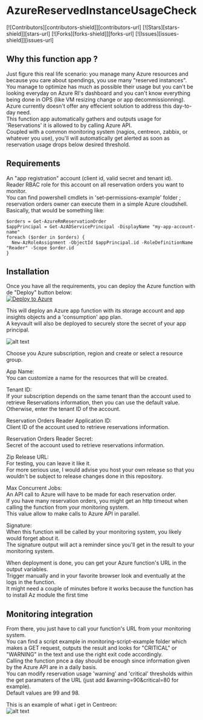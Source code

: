 # AzureReservedInstanceUsageCheck

<!-- SHIELDS -->
[![Contributors][contributors-shield]][contributors-url]
[![Stars][stars-shield]][stars-url]
[![Forks][forks-shield]][forks-url]
[![Issues][issues-shield]][issues-url]


## Why this function app ?
Just figure this real life scenario: you manage many Azure resources and because you care about spendings, you use many "reserved instances".  
You manage to optimize has much as possible their usage but you can't be looking everyday on Azure RI's dashboard and you can't know everything being done in OPS (like VM resizing change or app decommissionning).  
Azure currently doesn't offer any effecient solution to address this day-to-day need.  
This function app automatically gathers and outputs usage for 'Reservations' it is allowed to by calling Azure API.  
Coupled with a common monitoring system (nagios, centreon, zabbix, or whatever you use), you'll will automatically get alerted as soon as reservation usage drops below desired threshold.  
  

## Requirements
An "app registration" account (client id, valid secret and tenant id).  
Reader RBAC role for this account on all reservation orders you want to monitor.  
You can find powershell cmdlets in 'set-permissions-example' folder ; reservation orders owner can execute them in a simple Azure cloudshell.  
Basically, that would be something like:  

    $orders = Get-AzureRmReservationOrder  
    $appPrincipal = Get-AzADServicePrincipal -DisplayName "my-app-account-name"  
    foreach ($order in $orders) {  
      New-AzRoleAssignment -ObjectId $appPrincipal.id -RoleDefinitionName "Reader" -Scope $order.id  
    }  
  

## Installation
Once you have all the requirements, you can deploy the Azure function with de "Deploy" button below:  
[![Deploy to Azure](https://aka.ms/deploytoazurebutton)](https://portal.azure.com/#create/Microsoft.Template/uri/https%3A%2F%2Fgithub.com%2Fmatoy%2FAzureReservedInstanceUsageCheck%2Fraw%2Fmain%2Farm-template%2FAzureReservedInstanceUsageCheck.json)
  
This will deploy an Azure app function with its storage account and app insights objects and a 'consumption' app plan.  
A keyvault will also be deployed to securely store the secret of your app principal.  
  
![alt text](https://github.com/matoy/AzureReservedInstanceUsageCheck/blob/main/img/screenshot1.png?raw=true)  
  
Choose you Azure subscription, region and create or select a resource group.  
  
App Name:  
You can customize a name for the resources that will be created.  
  
Tenant ID:  
If your subscription depends on the same tenant than the account used to retrieve Reservations information, then you can use the default value.  
Otherwise, enter the tenant ID of the account.  
  
Reservation Orders Reader Application ID:  
Client ID of the account used to retrieve reservations information.  
  
Reservation Orders Reader Secret:  
Secret of the account used to retrieve reservations information.  
  
Zip Release URL:  
For testing, you can leave it like it.  
For more serious use, I would advise you host your own release so that you wouldn't be subject to release changes done in this repository.  
  
Max Concurrent Jobs:  
An API call to Azure will have to be made for each reservation order.  
If you have many reservation orders, you might get an http timeout when calling the function from your monitoring system.  
This value allow to make <value> calls to Azure API in parallel.  
  
Signature:  
When this function will be called by your monitoring system, you likely would forget about it.  
The signature output will act a reminder since you'll get in the result to your monitoring system.  
  
When deployment is done, you can get your Azure function's URL in the output variables.  
Trigger manually and in your favorite browser look and eventually at the logs in the function.  
It might need a couple of minutes before it works because the function has to install Az module the first time  
  
  
## Monitoring integration  
From there, you just have to call your function's URL from your monitoring system.  
You can find a script example in monitoring-script-example folder which makes a GET request, outputs the result and looks for "CRITICAL" or "WARNING" in the text and use the right exit code accordingly.  
Calling the function pnce a day should be enough since information given by the Azure API are in a daily basis.  
You can modify reservation usage 'warning' and 'critical' thresholds within the get paramaters of the URL (just add &warning=90&critical=80 for example).  
Default values are 99 and 98.  
  
This is an example of what i get in Centreon:  
![alt text](https://github.com/matoy/AzureReservedInstanceUsageCheck/blob/main/img/screenshot2.png?raw=true)  
